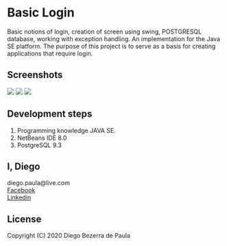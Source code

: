 <h1>Basic Login</h1>

Basic notions of login, creation of screen using swing, POSTGRESQL database, working with exception handling. An implementation for the Java SE platform. The purpose of this project is to serve as a basis for creating applications that require login.

<h2>Screenshots</h2>

<img src="https://github.com/diegobpaula/TelaLogin/blob/master/image/printscreen-one.PNG?raw=true"/>

<img src="https://github.com/diegobpaula/TelaLogin/blob/master/image/printscreen-two.PNG?raw=true"/>

<img src="https://github.com/diegobpaula/TelaLogin/blob/master/image/printscreen-three.PNG?raw=true"/>

<h2> Development steps</h2>

1.   Programming knowledge JAVA SE.
2.   NetBeans IDE 8.0
3.   PostgreSQL 9.3
   
   <h2>I, Diego</h2>
   diego.paula@live.com <br>
    <a href="https://www.facebook.com/diegobpaula">Facebook</a><br>
    <a href="https://www.linkedin.com/in/diegobpaula/">Linkedin</a>
   
<h2>License</h2>
Copyright (C) 2020 Diego Bezerra de Paula
